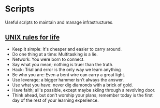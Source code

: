 # Scripts

Useful scripts to maintain and manage infrastructures.

## [UNIX rules for life](https://stormrider.io/rules/)

* Keep it simple: It's cheaper and easier to carry around.
* Do one thing at a time: Multitasking is a lie.
* Network: You were born to connect.
* Say what you mean; nothing is truer than the truth.
* Hack: Trial and error is the only way we learn anything
* Be who you are: Even a bent wire can carry a great light.
* Use leverage; a bigger hammer isn't always the answer.
* Use what you have: never dig diamonds with a brick of gold.
* Have faith; all's possible, except maybe skiing through a revolving door.
* Think ahead, but don't worship your plans; remember today is the first day of the rest of your learning experience.
